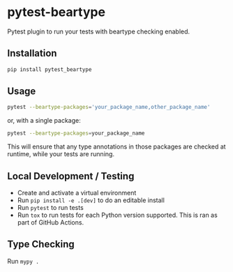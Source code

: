 # pytest-beartype

Pytest plugin to run your tests with beartype checking enabled.

## Installation

```bash
pip install pytest_beartype
```

## Usage

```bash
pytest --beartype-packages='your_package_name,other_package_name'
```

or, with a single package:
```bash
pytest --beartype-packages=your_package_name
```

This will ensure that any type annotations in those packages are checked at
runtime, while your tests are running.

## Local Development / Testing

- Create and activate a virtual environment
- Run `pip install -e .[dev]` to do an editable install
- Run `pytest` to run tests
- Run `tox` to run tests for each Python version supported. This is ran as part of GitHub Actions.

## Type Checking

Run `mypy .`
